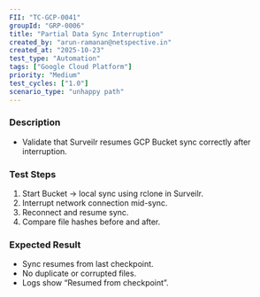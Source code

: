 ```yaml
---
FII: "TC-GCP-0041"
groupId: "GRP-0006"
title: "Partial Data Sync Interruption"
created_by: "arun-ramanan@netspective.in"
created_at: "2025-10-23"
test_type: "Automation"
tags: ["Google Cloud Platform"]
priority: "Medium"
test_cycles: ["1.0"]
scenario_type: "unhappy path"
---
```

### Description
- Validate that Surveilr resumes GCP Bucket sync correctly after interruption.

### Test Steps
1. Start Bucket → local sync using rclone in Surveilr.  
2. Interrupt network connection mid-sync.  
3. Reconnect and resume sync.  
4. Compare file hashes before and after.

### Expected Result
- Sync resumes from last checkpoint.  
- No duplicate or corrupted files.  
- Logs show “Resumed from checkpoint”.
